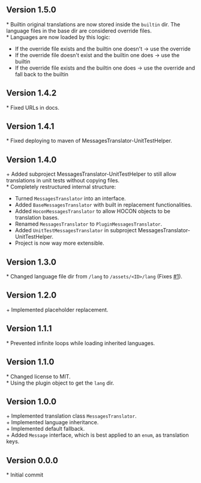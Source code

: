 Version 1.5.0
-------------

\* Builtin original translations are now stored inside the `builtin` dir. The language files in the base dir are considered override files.  
\* Languages are now loaded by this logic:  
   - If the override file exists and the builtin one doesn't -> use the override
   - If the override file doesn't exist and the builtin one does -> use the builtin
   - If the override file exists and the builtin one does -> use the override and fall back to the builtin


Version 1.4.2
-------------

\* Fixed URLs in docs.  


Version 1.4.1
-------------

\* Fixed deploying to maven of MessagesTranslator-UnitTestHelper.  


Version 1.4.0
-------------

\+ Added subproject MessagesTranslator-UnitTestHelper to still allow translations in unit tests without copying files.  
\* Completely restructured internal structure:
  - Turned `MessagesTranslator` into an interface.
  - Added `BaseMessagesTranslator` with built in replacement functionalities.
  - Added `HoconMessagesTranslator` to allow HOCON objects to be translation bases.
  - Renamed `MessagesTranslator` to `PluginMessagesTranslator`.
  - Added `UnitTestMessagesTranslator` in subproject MessagesTranslator-UnitTestHelper.
  - Project is now way more extensible.


Version 1.3.0
-------------

\* Changed language file dir from `/lang` to `/assets/<ID>/lang` (Fixes [#1](https://github.com/AuraDevelopmentTeam/MessagesTranslator/issues/1)).  


Version 1.2.0
-------------

\+ Implemented placeholder replacement.  


Version 1.1.1
-------------

\* Prevented infinite loops while loading inherited languages.  


Version 1.1.0
-------------

\* Changed license to MIT.  
\* Using the plugin object to get the `lang` dir.  


Version 1.0.0
-------------

\+ Implemented translation class `MessagesTranslator`.  
\+ Implemented language inheritance.  
\+ Implemented default fallback.  
\+ Added `Message` interface, which is best applied to an `enum`, as translation keys.  


Version 0.0.0
-------------

\* Initial commit  
